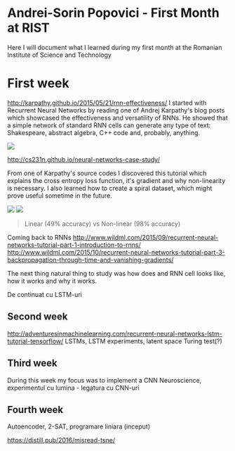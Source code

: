 # Andrei-Sorin Popovici - First Month at RIST

Here I will document what I learned during my first month at the Romanian Institute of Science and Technology


# First week
http://karpathy.github.io/2015/05/21/rnn-effectiveness/
I started with Recurrent Neural Networks by reading one of Andrej Karpathy's blog posts which showcased the effectiveness and versatility of RNNs. He showed that a simple network of standard RNN cells can generate any type of text: Shakespeare, abstract algebra, C++ code and, probably, anything.

![](http://karpathy.github.io/assets/rnn/latex3.jpeg)


http://cs231n.github.io/neural-networks-case-study/

From one of Karpathy's source codes I discovered this tutorial which explains the cross entropy loss function, it's gradient and why non-linearity is necessary. I also learned how to create a spiral dataset, which might prove useful sometime in the future.

![](http://cs231n.github.io/assets/eg/spiral_linear.png) 
![](http://cs231n.github.io/assets/eg/spiral_net.png) 
> Linear (49% accuracy) vs Non-linear (98% accuracy)

Coming back to RNNs
http://www.wildml.com/2015/09/recurrent-neural-networks-tutorial-part-1-introduction-to-rnns/
http://www.wildml.com/2015/10/recurrent-neural-networks-tutorial-part-3-backpropagation-through-time-and-vanishing-gradients/

The next thing natural thing to study was how does and RNN cell looks like, how it works and why it works.

De continuat cu LSTM-uri

## Second week

http://adventuresinmachinelearning.com/recurrent-neural-networks-lstm-tutorial-tensorflow/
LSTMs, LSTM experiments, latent space
Turing test(?)

## Third week

During this week my focus was to implement a CNN 
Neuroscience, experimentul cu lumina - legatura cu CNN-uri

## Fourth week

Autoencoder, 2-SAT, programare liniara (inceput)

https://distill.pub/2016/misread-tsne/
